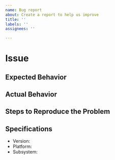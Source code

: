 ```yaml
---
name: Bug report
about: Create a report to help us improve
title: ''
labels: ''
assignees: ''

---
```


# Issue

## Expected Behavior

## Actual Behavior

## Steps to Reproduce the Problem

<!-- List here how to reproduce the issue -->
## Specifications

- Version:
- Platform:
- Subsystem:
